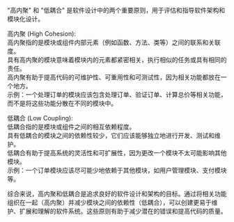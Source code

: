 
"高内聚" 和 "低耦合" 是软件设计中的两个重要原则，用于评估和指导软件架构和模块化设计。  
  
高内聚 (High Cohesion):  
高内聚指的是模块或组件内部元素（例如函数、方法、类等）之间的联系和关联度。  
具有高内聚的模块意味着模块内的元素都紧密相关，执行相似的任务或具有相同的责任。  
高内聚有助于提高代码的可维护性、可重用性和可测试性，因为相关功能都放在一个地方。  
示例：一个处理订单的模块应该包含处理订单、验证订单、计算总价等相关功能，而不是将这些功能分散在不同的模块中。  
  
低耦合 (Low Coupling):  
低耦合指的是模块或组件之间的相互依赖程度。  
具有低耦合的模块之间的依赖性较少，它们应该能够独立地进行开发、测试和维护。  
低耦合有助于提高系统的灵活性和可扩展性，因为更改一个模块不太可能影响其他模块。  
示例：一个订单模块应该尽可能少地依赖于其他模块，如用户管理模块、支付模块等。  
  
综合来说，高内聚和低耦合是追求良好的软件设计和架构的目标。通过将相关功能组织在一起（高内聚）并减少模块之间的依赖性（低耦合），可以创建更易于维护、扩展和理解的软件系统。这些原则有助于减少潜在的错误和提高代码的质量。